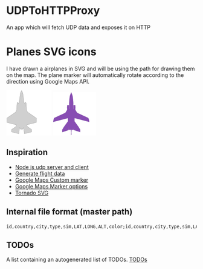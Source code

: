 # UDPToHTTPProxy
An app which will fetch UDP data and exposes it on HTTP

# Planes SVG icons
I have drawn a airplanes in SVG and will be using the path for drawing them on the map.
The plane marker will automatically rotate according to the direction using Google Maps API.

![F-35](https://raw.githubusercontent.com/netsi1964/UDPToHTTPProxy/master/planes/f35_min.svg)
![Tornado](https://raw.githubusercontent.com/netsi1964/UDPToHTTPProxy/master/planes/tornado_min.svg)

## Inspiration
* [Node js udp server and client](http://www.hacksparrow.com/node-js-udp-server-and-client-example.html)
* [Generate flight data](http://www.findlatitudeandlongitude.com/click-lat-lng-list/#.VlnNsN8ve_A)  
* [Google Maps Custom marker](https://developers.google.com/maps/documentation/javascript/examples/marker-symbol-custom)
* [Google Maps Marker options](https://developers.google.com/maps/documentation/javascript/reference#MarkerOptions)
* [Tornado SVG](https://da.wikipedia.org/wiki/Panavia_Tornado#/media/File:Panavia_Tornado_IDS.svg)


## Internal file format (master path)
```
id,country,city,type,sim,LAT,LONG,ALT,color;id,country,city,type,sim,LAT,LONG,ALT,color
```

## TODOs
A list containing an autogenerated list of TODOs.
[TODOs](udptohttpproxy.md)
